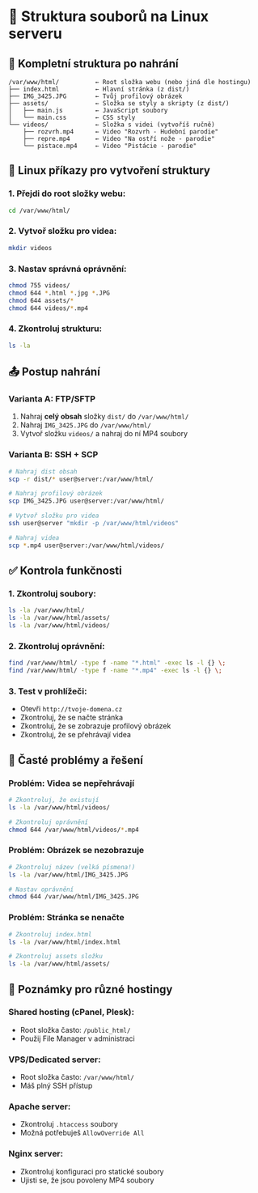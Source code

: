 # 🐧 Struktura souborů na Linux serveru

## 📁 Kompletní struktura po nahrání

```
/var/www/html/          ← Root složka webu (nebo jiná dle hostingu)
├── index.html          ← Hlavní stránka (z dist/)
├── IMG_3425.JPG        ← Tvůj profilový obrázek
├── assets/             ← Složka se styly a skripty (z dist/)
│   ├── main.js         ← JavaScript soubory
│   └── main.css        ← CSS styly
└── videos/             ← Složka s videi (vytvoříš ručně)
    ├── rozvrh.mp4      ← Video "Rozvrh - Hudební parodie"
    ├── repre.mp4       ← Video "Na ostří nože - parodie"
    └── pistace.mp4     ← Video "Pistácie - parodie"
```

## 🔧 Linux příkazy pro vytvoření struktury

### 1. Přejdi do root složky webu:
```bash
cd /var/www/html/
```

### 2. Vytvoř složku pro videa:
```bash
mkdir videos
```

### 3. Nastav správná oprávnění:
```bash
chmod 755 videos/
chmod 644 *.html *.jpg *.JPG
chmod 644 assets/*
chmod 644 videos/*.mp4
```

### 4. Zkontroluj strukturu:
```bash
ls -la
```

## 📤 Postup nahrání

### Varianta A: FTP/SFTP
1. Nahraj **celý obsah** složky `dist/` do `/var/www/html/`
2. Nahraj `IMG_3425.JPG` do `/var/www/html/`
3. Vytvoř složku `videos/` a nahraj do ní MP4 soubory

### Varianta B: SSH + SCP
```bash
# Nahraj dist obsah
scp -r dist/* user@server:/var/www/html/

# Nahraj profilový obrázek
scp IMG_3425.JPG user@server:/var/www/html/

# Vytvoř složku pro videa
ssh user@server "mkdir -p /var/www/html/videos"

# Nahraj videa
scp *.mp4 user@server:/var/www/html/videos/
```

## ✅ Kontrola funkčnosti

### 1. Zkontroluj soubory:
```bash
ls -la /var/www/html/
ls -la /var/www/html/assets/
ls -la /var/www/html/videos/
```

### 2. Zkontroluj oprávnění:
```bash
find /var/www/html/ -type f -name "*.html" -exec ls -l {} \;
find /var/www/html/ -type f -name "*.mp4" -exec ls -l {} \;
```

### 3. Test v prohlížeči:
- Otevři `http://tvoje-domena.cz`
- Zkontroluj, že se načte stránka
- Zkontroluj, že se zobrazuje profilový obrázek
- Zkontroluj, že se přehrávají videa

## 🚨 Časté problémy a řešení

### Problém: Videa se nepřehrávají
```bash
# Zkontroluj, že existují
ls -la /var/www/html/videos/

# Zkontroluj oprávnění
chmod 644 /var/www/html/videos/*.mp4
```

### Problém: Obrázek se nezobrazuje
```bash
# Zkontroluj název (velká písmena!)
ls -la /var/www/html/IMG_3425.JPG

# Nastav oprávnění
chmod 644 /var/www/html/IMG_3425.JPG
```

### Problém: Stránka se nenačte
```bash
# Zkontroluj index.html
ls -la /var/www/html/index.html

# Zkontroluj assets složku
ls -la /var/www/html/assets/
```

## 📝 Poznámky pro různé hostingy

### Shared hosting (cPanel, Plesk):
- Root složka často: `/public_html/`
- Použij File Manager v administraci

### VPS/Dedicated server:
- Root složka často: `/var/www/html/`
- Máš plný SSH přístup

### Apache server:
- Zkontroluj `.htaccess` soubory
- Možná potřebuješ `AllowOverride All`

### Nginx server:
- Zkontroluj konfiguraci pro statické soubory
- Ujisti se, že jsou povoleny MP4 soubory